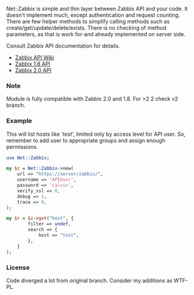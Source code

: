 Net::Zabbix is simple and thin layer between Zabbix API and your code. It
doesn't implement much, except authentication and request counting. There
are few helper methods to simplify calling methods such as
create/get/update/delete/exists. There is no checking of method parameters,
as that is work for-and already implemented on server side.

Consult Zabbix API documentation for details.

- [Zabbix API Wiki](http://www.zabbix.com/wiki/doc/api)
- [Zabbix 1.8 API](http://www.zabbix.com/documentation/1.8/api)
- [Zabbix 2.0 API](http://www.zabbix.com/documentation/2.0/manual/appendix/api/api)

### Note

Module is fully compatible with Zabbix 2.0 and 1.8. For >2.2 check v2 branch.

### Example

This will list hosts like '*test*', limited only by access level for API
user. So, remember to add user to appropriate groups and assign enough
permissions.

```perl
use Net::Zabbix;

my $z = Net::Zabbix->new(
	url => "https://server/zabbix/", 
	username => 'APIUser', 
	password => 'calvin',
	verify_ssl => 0,
	debug => 1,
	trace => 0,
);

my $r = $z->get("host", {
        filter => undef,
        search => {
            host => "test",
        },
    }
);

```

### License

Code diverged a lot from original branch. Consider my additions as WTF-PL.

